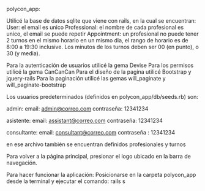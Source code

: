 polycon_app:

Utilicé la base de datos sqlite que viene con rails, en la cual se encuentran:
User: el email es unico
Professional: el nombre de cada profesional es unico, el email se puede repetir
Appointment: un profesional no puede tener 2 turnos en el mismo horario en un mismo dia, el rango de horario es de 8:00 a 19:30 inclusive. Los minutos de los turnos deben ser 00 (en punto), o 30 (y media).




Para la autenticación de usuarios utilicé la gema Devise
Para los permisos utilicé la gema CanCanCan
Para el diseño de la pagina utilicé Bootstrap y jquery-rails
Para la paginación utilicé las gemas will_paginate y will_paginate-bootstrap



Los usuarios predeterminados (definidos en polycon_app/db/seeds.rb) son:

admin: 
email: admin@correo.com contraseña: 12341234

asistente:
email: assistant@correo.com contraseña: 12341234

consultante:
email: consultant@correo.com contraseña : 12341234

en ese archivo también se encuentran definidos profesionales y turnos


Para volver a la página principal, presionar el logo ubicado en la barra de navegación.

Para hacer funcionar la aplicación: 
Posicionarse en la carpeta polycon_app desde la terminal y ejecutar el comando: rails s
